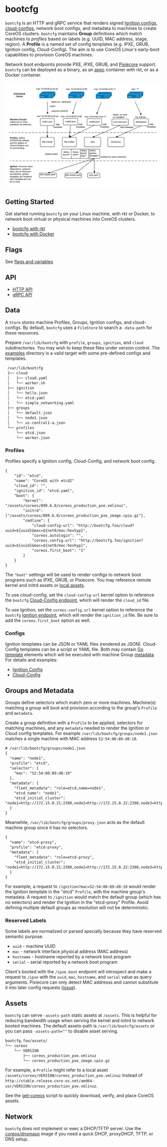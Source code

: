 
# bootcfg

`bootcfg` is an HTTP and gRPC service that renders signed [Ignition configs](https://coreos.com/ignition/docs/latest/what-is-ignition.html), [cloud-configs](https://coreos.com/os/docs/latest/cloud-config.html), network boot configs, and metadata to machines to create CoreOS clusters. `bootcfg` maintains **Group** definitions which match machines to *profiles* based on labels (e.g. UUID, MAC address, stage, region). A **Profile** is a named set of config templates (e.g. iPXE, GRUB, Ignition config, Cloud-Config). The aim is to use CoreOS Linux's early-boot capabilities to provision CoreOS machines.

Network boot endpoints provide PXE, iPXE, GRUB, and [Pixiecore](https://github.com/danderson/pixiecore/blob/master/README.api.md) support. `bootcfg` can be deployed as a binary, as an [appc](https://github.com/appc/spec) container with rkt, or as a Docker container.

<img src='img/overview.png' class="img-center" alt="Bootcfg Overview"/>

## Getting Started

Get started running `bootcfg` on your Linux machine, with rkt or Docker, to network boot virtual or physical machines into CoreOS clusters.

* [bootcfg with rkt](getting-started-rkt.md)
* [bootcfg with Docker](getting-started-docker.md)

## Flags

See [flags and variables](config.md)

## API

* [HTTP API](api.md)
* [gRPC API](https://godoc.org/github.com/coreos/coreos-baremetal/bootcfg/client)

## Data

A `Store` stores machine Profiles, Groups, Ignition configs, and cloud-configs. By default, `bootcfg` uses a `FileStore` to search a `-data-path` for these resources.

Prepare `/var/lib/bootcfg` with `profile`, `groups`, `ignition`, and `cloud` subdirectories. You may wish to keep these files under version control. The [examples](../examples) directory is a valid target with some pre-defined configs and templates.

     /var/lib/bootcfg
     ├── cloud
     │   ├── cloud.yaml
     │   └── worker.sh
     ├── ignition
     │   └── hello.json
     │   └── etcd.yaml
     │   └── simple_networking.yaml
     ├── groups
     │   └── default.json
     │   └── node1.json
     │   └── us-central1-a.json
     └── profiles
         └── etcd.json
         └── worker.json

### Profiles

Profiles specify a Ignition config, Cloud-Config, and network boot config.

    {
        "id": "etcd",
        "name": "CoreOS with etcd2"
        "cloud_id": "",
        "ignition_id": "etcd.yaml",
        "boot": {
            "kernel": "/assets/coreos/899.6.0/coreos_production_pxe.vmlinuz",
            "initrd": ["/assets/coreos/899.6.0/coreos_production_pxe_image.cpio.gz"],
            "cmdline": {
                "cloud-config-url": "http://bootcfg.foo/cloud?uuid=${uuid}&mac=${net0/mac:hexhyp}",
                "coreos.autologin": "",
                "coreos.config.url": "http://bootcfg.foo/ignition?uuid=${uuid}&mac=${net0/mac:hexhyp}",
                "coreos.first_boot": "1"
            }
        }
    }

The `"boot"` settings will be used to render configs to network boot programs such as iPXE, GRUB, or Pixiecore. You may reference remote kernel and initrd assets or [local assets](#assets).

To use cloud-config, set the `cloud-config-url` kernel option to reference the `bootcfg` [Cloud-Config endpoint](api.md#cloud-config), which will render the `cloud_id` file.

To use Ignition, set the `coreos.config.url` kernel option to reference the `bootcfg` [Ignition endpoint](api.md#ignition-config), which will render the `ignition_id` file. Be sure to add the `coreos.first_boot` option as well.

### Configs

Ignition templates can be JSON or YAML files (rendered as JSON). Cloud-Config templates can be a script or YAML file. Both may contain [Go template](https://golang.org/pkg/text/template/) elements which will be executed with machine Group [metadata](#groups-and-metadata). For details and examples:

* [Ignition Config](ignition.md)
* [Cloud-Config](cloud-config.md)

## Groups and Metadata

Groups define selectors which match zero or more machines. Machine(s) matching a group will boot and provision according to the group's `Profile` and `metadata`.

Create a group definition with a `Profile` to be applied, selectors for matching machines, and any `metadata` needed to render the Ignition or Cloud config templates. For example `/var/lib/bootcfg/groups/node1.json` matches a single machine with MAC address `52:54:00:89:d8:10`.

    # /var/lib/bootcfg/groups/node1.json
    {
      "name": "node1",
      "profile": "etcd",
      "selector": {
        "mac": "52:54:00:89:d8:10"
      },
      "metadata": {
        "fleet_metadata": "role=etcd,name=node1",
        "etcd_name": "node1",
        "etcd_initial_cluster": "node1=http://172.15.0.21:2380,node2=http://172.15.0.22:2380,node3=http://172.15.0.23:2380"
      }
    }

Meanwhile, `/var/lib/bootcfg/groups/proxy.json` acts as the default machine group since it has no selectors.

    {
      "name": "etcd-proxy",
      "profile": "etcd-proxy",
      "metadata": {
        "fleet_metadata": "role=etcd-proxy",
        "etcd_initial_cluster": "node1=http://172.15.0.21:2380,node2=http://172.15.0.22:2380,node3=http://172.15.0.23:2380"
      }
    }

For example, a request to `/ignition?mac=52:54:00:89:d8:10` would render the Ignition template in the "etcd" `Profile`, with the machine group's metadata. A request to `/ignition` would match the default group (which has no selectors) and render the Ignition in the "etcd-proxy" Profile. Avoid defining multiple default groups as resolution will not be deterministic.

### Reserved Labels

Some labels are normalized or parsed specially because they have reserved semantic purpose.

* `uuid` - machine UUID
* `mac` - network interface physical address (MAC address)
* `hostname` - hostname reported by a network boot program
* `serial` - serial reported by a network boot program

Client's booted with the `/ipxe.boot` endpoint will introspect and make a request to `/ipxe` with the `uuid`, `mac`, `hostname`, and `serial` value as query arguments. Pixiecore can only detect MAC addresss and cannot substitute it into later config requests ([issue](https://github.com/coreos/coreos-baremetal/issues/36)).

## Assets

`bootcfg` can serve `-assets-path` static assets at `/assets`. This is helpful for reducing bandwidth usage when serving the kernel and initrd to network booted machines. The default assets-path is `/var/lib/bootcfg/assets` or you can pass `-assets-path=""` to disable asset serving.

    bootcfg.foo/assets/
    └── coreos
        └── VERSION
            ├── coreos_production_pxe.vmlinuz
            └── coreos_production_pxe_image.cpio.gz

For example, a `Profile` might refer to a local asset `/assets/coreos/VERSION/coreos_production_pxe.vmlinuz` instead of `http://stable.release.core-os.net/amd64-usr/VERSION/coreos_production_pxe.vmlinuz`.

See the [get-coreos](../scripts/README.md#get-coreos) script to quickly download, verify, and place CoreOS assets.

## Network

`bootcfg` does not implement or exec a DHCP/TFTP server. Use the [coreos/dnsmasq](../contrib/dnsmasq) image if you need a quick DHCP, proxyDHCP, TFTP, or DNS setup.


